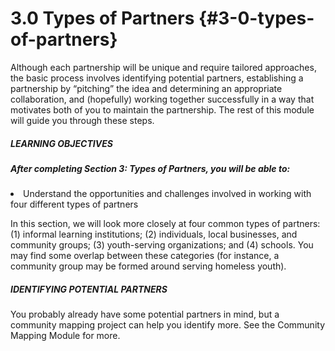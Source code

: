 # 3.0 Types of Partners {#3-0-types-of-partners}

Although each partnership will be unique and require tailored approaches, the basic process involves identifying potential partners, establishing a partnership by “pitching” the idea and determining an appropriate collaboration, and (hopefully) working together successfully in a way that motivates both of you to maintain the partnership. The rest of this module will guide you through these steps.

<div class="table-format"><span class="title"><h5>LEARNING OBJECTIVES</h5></span><h5>After completing Section 3: Types of Partners, you will be able to:</h5><li>Understand the opportunities and challenges involved in working with four different types of partners</li>
</div>

In this section, we will look more closely at four common types of partners: (1) informal learning institutions; (2) individuals, local businesses, and community groups; (3) youth-serving organizations; and (4) schools. You may find some overlap between these categories (for instance, a community group may be formed around serving homeless youth).

<div class="table-format"><span class="title"><h5>IDENTIFYING POTENTIAL PARTNERS</h5></span><p>You probably already have some potential partners in mind, but a community mapping project can help you identify more. See the Community Mapping Module for more. </p></div>

